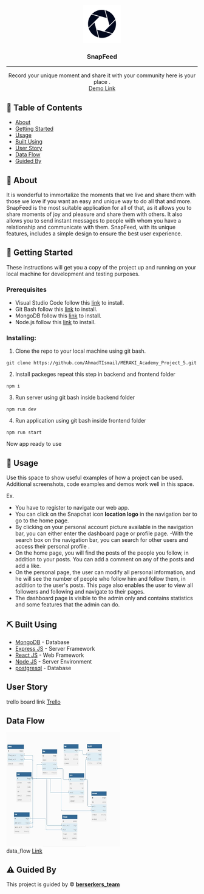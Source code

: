 <p align="center">
<a href="https://www.meraki-academy.org" target="_blank" rel="noopener noreferrer">
 <img width="100px" height="100px" src="./frontend/public/logo.png" alt="Project logo">
 </a>
</p>

<h3 align="center">SnapFeed
</h3>

---

<p align="center"> Record your unique moment and share it with your community here is your place .
    <br> 
<a href=''>Demo Link</a>
    <br> 
</p>

## 📝 Table of Contents

- [About](#about)
- [Getting Started](#getting_started)
- [Usage](#usage)
- [Built Using](#built_using)
- [User Story](#user_story)
- [Data Flow](#data_flow)
- [Guided By](#guided_by)

## 🧐 About <a name = "about"></a>

It is wonderful to immortalize the moments that we live and share them with those we love if you want an easy and unique way to do all that and more. SnapFeed is the most suitable application for all of that, as it allows you to share moments of joy and pleasure and share them with others. It also allows you to send instant messages to people with whom you have a relationship and communicate with them. 
SnapFeed, with its unique features, includes a simple design to ensure the best user experience.

## 🏁 Getting Started <a name = "getting_started"></a>

These instructions will get you a copy of the project up and running on your local machine for development and testing purposes.

### Prerequisites

- Visual Studio Code follow this <a href=''>link</a> to install.
- Git Bash follow this <a href=''>link</a> to install.
- MongoDB follow this <a href=''>link</a> to install.
- Node.js follow this <a href=''>link</a> to install.

### Installing:

1. Clone the repo to your local machine using git bash.

```
git clone https://github.com/AhmadTIsmail/MERAKI_Academy_Project_5.git
```

2. Install packeges repeat this step in backend and frontend folder

```
npm i
```

3. Run server using git bash inside backend folder

```
npm run dev
```

4. Run application using git bash inside frontend folder

```
npm run start
```

Now app ready to use

## 🎈 Usage <a name="usage"></a>

Use this space to show useful examples of how a project can be used. Additional screenshots, code examples and demos work well in this space. 

Ex.

- You have to register to navigate our web app.
- You can click on the Snapchat icon **location logo** in the navigation bar to go to the home page.
- By clicking on your personal account picture available in the navigation bar, you can either enter the dashboard page or profile page.
-With the search box on the navigation bar, you can search for other users and access their personal profile .
- On the home page, you will find the posts of the people you follow, in addition to your posts. You can add a comment on any of the posts and add a like.
- On the personal page, the user can modify all personal information, and he will see the number of people who follow him and follow them, in addition to the user's posts. This page also enables the user to view all followers and following and navigate to their pages.
- The dashboard page is visible to the admin only and contains statistics and some features that the admin can do.


## ⛏️ Built Using <a name = "built_using"></a>

- [MongoDB](https://www.mongodb.com/) - Database
- [Express JS](https://expressjs.com/) - Server Framework
- [React JS](https://https://reactjs.org/) - Web Framework
- [Node JS](https://nodejs.org/en/) - Server Environment
- [postgresql](https://www.postgresql.org/) - Database


## User Story <a name = "#user_story"></a>

trello board link
<a href='https://trello.com/b/cXaFlvWN/project-5'>Trello</a>

## Data Flow <a name = "#data_flow"></a>

<img width=300px height=300px src="./frontend/public/databaseImage.jpg" alt="Diagram"></a>
</br>
data_flow <a href='https://dbdiagram.io/d/642ca1af5758ac5f1726c444'>Link</a>

## ⚠️ Guided By <a name = "guided_by"></a>

This project is guided by ©️ **[berserkers_team](https://github.com/AhmadTIsmail/MERAKI_Academy_Project_5)**